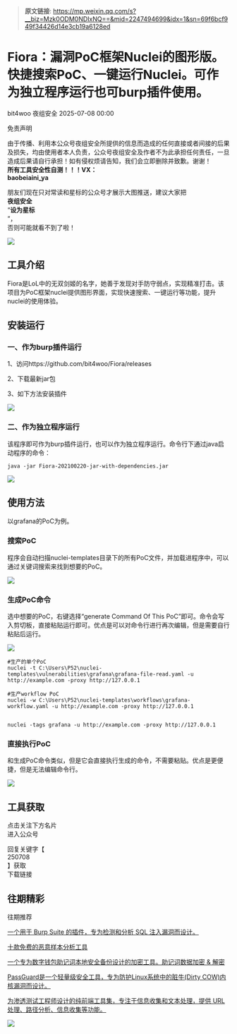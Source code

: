> **原文链接**: https://mp.weixin.qq.com/s?__biz=Mzk0ODM0NDIxNQ==&mid=2247494699&idx=1&sn=69f6bcf949f34426d14e3cb19a6128ed

#  Fiora：漏洞PoC框架Nuclei的图形版。快捷搜索PoC、一键运行Nuclei。可作为独立程序运行也可burp插件使用。  
bit4woo  夜组安全   2025-07-08 00:00  
  
免责声明  
  
由于传播、利用本公众号夜组安全所提供的信息而造成的任何直接或者间接的后果及损失，均由使用者本人负责，公众号夜组安全及作者不为此承担任何责任，一旦造成后果请自行承担！如有侵权烦请告知，我们会立即删除并致歉。谢谢！  
**所有工具安全性自测！！！VX：**  
**baobeiaini_ya**  
  
朋友们现在只对常读和星标的公众号才展示大图推送，建议大家把  
**夜组安全**  
“**设为星标**  
”，  
否则可能就看不到了啦！  
  
  
![](https://mmbiz.qpic.cn/sz_mmbiz_png/icZ1W9s2Jp2WrOMH4AFgkSfEFMOvvFuVKmDYdQjwJ9ekMm4jiasmWhBicHJngFY1USGOZfd3Xg4k3iamUOT5DcodvA/640?wx_fmt=png&from=appmsg "")  
  
## 工具介绍  
  
Fiora是LoL中的无双剑姬的名字，她善于发现对手防守弱点，实现精准打击。该项目为PoC框架nuclei提供图形界面，实现快速搜索、一键运行等功能，提升nuclei的使用体验。  
## 安装运行  
### 一、作为burp插件运行  
  
1、访问https://github.com/bit4woo/Fiora/releases  
  
2、下载最新jar包  
  
3、如下方法安装插件  
  
![](https://mmbiz.qpic.cn/sz_mmbiz_png/icZ1W9s2Jp2UoMfH0BInAJyGYB6oXJvzPTWV1xtRlTF1P6GPuowHvvPEwjKa33eLQwbWGficwq6OlkGlOzichOFYg/640?wx_fmt=png&from=appmsg "")  
### 二、作为独立程序运行  
  
该程序即可作为burp插件运行，也可以作为独立程序运行。命令行下通过java启动程序的命令：  

```
java -jar Fiora-202100220-jar-with-dependencies.jar      

```

  
![](https://mmbiz.qpic.cn/sz_mmbiz_png/icZ1W9s2Jp2UoMfH0BInAJyGYB6oXJvzPgvk2Dg2C8tNAzcAQZibMbspywE66xUoRSMc5exBGE0cwh6YTYr4fUuA/640?wx_fmt=png&from=appmsg "")  
## 使用方法  
  
以grafana的PoC为例。  
### 搜索PoC  
  
程序会自动扫描nuclei-templates目录下的所有PoC文件，并加载进程序中，可以通过关键词搜索来找到想要的PoC。  
  
![](https://mmbiz.qpic.cn/sz_mmbiz_png/icZ1W9s2Jp2UoMfH0BInAJyGYB6oXJvzPmY1ODUov9QYxeHaO0dIABh1Evz146ZRxpcFqNR6cZvAXBXPasUrlXw/640?wx_fmt=png&from=appmsg "")  
### 生成PoC命令  
  
选中想要的PoC，右键选择“generate Command Of This PoC”即可。命令会写入剪切板，直接粘贴运行即可。优点是可以对命令行进行再次编辑，但是需要自行粘贴后运行。  
  
![](https://mmbiz.qpic.cn/sz_mmbiz_png/icZ1W9s2Jp2UoMfH0BInAJyGYB6oXJvzPEpclWFblxeryv1tRA7FtibC4kKVh8S0UhCib5VUaoboe997bD51yfR3Q/640?wx_fmt=png&from=appmsg "")  

```
#生产的单个PoC 
nuclei -t C:\Users\P52\nuclei-templates\vulnerabilities\grafana\grafana-file-read.yaml -u http://example.com -proxy http://127.0.0.1

#生产workflow PoC
nuclei -w C:\Users\P52\nuclei-templates\workflows\grafana-workflow.yaml -u http://example.com -proxy http://127.0.0.1


nuclei -tags grafana -u http://example.com -proxy http://127.0.0.1

```

### 直接执行PoC  
  
和生成PoC命令类似，但是它会直接执行生成的命令，不需要粘贴。优点是更便捷，但是无法编辑命令行。  
  
![](https://mmbiz.qpic.cn/sz_mmbiz_png/icZ1W9s2Jp2UoMfH0BInAJyGYB6oXJvzPEpclWFblxeryv1tRA7FtibC4kKVh8S0UhCib5VUaoboe997bD51yfR3Q/640?wx_fmt=png&from=appmsg "")  
  
  
## 工具获取  
  
  
  
点击关注下方名片  
进入公众号  
  
回复关键字【  
250708  
】获取  
下载链接  
  
  
## 往期精彩  
  
  
往期推荐  
  
[一个用于 Burp Suite 的插件，专为检测和分析 SQL 注入漏洞而设计。](http://mp.weixin.qq.com/s?__biz=Mzk0ODM0NDIxNQ==&mid=2247494698&idx=1&sn=47fe75c62630836696f6a32f42bef890&chksm=c36ba8d2f41c21c4fb95dbebe76e1974b261c8850be5da2969c90a9c0a2d6079c7072fedfe6b&scene=21#wechat_redirect)  
  
  
[十款免费的恶意样本分析工具](http://mp.weixin.qq.com/s?__biz=Mzk0ODM0NDIxNQ==&mid=2247494690&idx=1&sn=32c119203374701411a8d9572174b5dc&chksm=c36ba8daf41c21cc7ec7d636f92bfbaaab079f8a55292cb65b31395bfbe9b79d2ae45613ec0d&scene=21#wechat_redirect)  
  
  
[一个专为数字钱包助记词本地安全备份设计的加密工具。助记词数据加密 & 解密](http://mp.weixin.qq.com/s?__biz=Mzk0ODM0NDIxNQ==&mid=2247494661&idx=1&sn=347e22606381188baf5cf640a969e519&chksm=c36ba8fdf41c21eb792672415d86141a93ad6e8a9abbd9b0b852a7cddd966b2cf40db99d8e4d&scene=21#wechat_redirect)  
  
  
[PassGuard是一个轻量级安全工具，专为防护Linux系统中的脏牛(Dirty COW)内核漏洞而设计。](http://mp.weixin.qq.com/s?__biz=Mzk0ODM0NDIxNQ==&mid=2247494660&idx=1&sn=aa557759e534cc95f47181c56432377b&chksm=c36ba8fcf41c21ea800497d928fd66778c5f035328a0f138321d4624c7ae409129e60997c5bc&scene=21#wechat_redirect)  
  
  
[为渗透测试工程师设计的纯前端工具集，专注于信息收集和文本处理，提供 URL 处理、路径分析、信息收集等功能。](http://mp.weixin.qq.com/s?__biz=Mzk0ODM0NDIxNQ==&mid=2247494659&idx=1&sn=cc30a929b1d60d6cf79279fd545f7e77&chksm=c36ba8fbf41c21edc6aa3c62eaddc47d292c113b1f0c662bbe2b42a71da842914ab6b5e5c529&scene=21#wechat_redirect)  
  
  
![](https://mmbiz.qpic.cn/mmbiz_png/OAmMqjhMehrtxRQaYnbrvafmXHe0AwWLr2mdZxcg9wia7gVTfBbpfT6kR2xkjzsZ6bTTu5YCbytuoshPcddfsNg/640?wx_fmt=other&wxfrom=5&wx_lazy=1&wx_co=1&random=0.8399406679299557&tp=webp "")  
  
